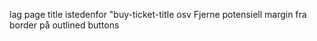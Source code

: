 lag page title istedenfor "buy-ticket-title osv
Fjerne potensiell margin fra border på outlined buttons
